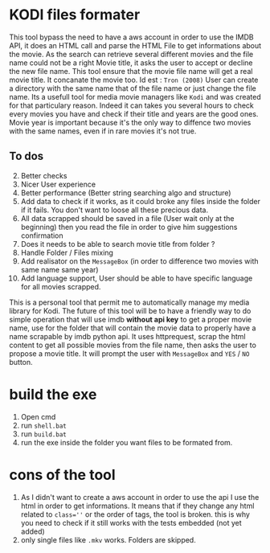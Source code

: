 # KODI files formater

This tool bypass the need to have a aws account in order to use the IMDB API, it does an HTML call and parse the HTML File to get informations about the movie.
As the search can retrieve several different movies and the file name could not be a right Movie title, it asks the user to accept or decline the new file name.
This tool ensure that the movie file name will get a real movie title.
It concanate the movie too. Id est : `Tron (2008)`
User can create a directory with the same name that of the file name or just change the file name.
Its a usefull tool for media movie managers like `Kodi` and was created for that particulary reason.
Indeed it can takes you several hours to check every movies you have and check if their title and years are the good ones.
Movie year is important because it's the only way to diffence two movies with the same names, even if in rare movies it's not true.

## To dos
2. Better checks
3. Nicer User experience
4. Better performance (Better string searching algo and structure)
5. Add data to check if it works, as it could broke any files inside the folder if it fails. You don't want to loose all these precious data.
6. All data scrapped should be saved in a file (User wait only at the beginning) then you read the file in order to give him suggestions confirmation
7. Does it needs to be able to search movie title from folder ?
8. Handle Folder / Files mixing
8. Add realisator on the `MessageBox` (in order to difference two movies with same name same year)
9. Add language support, User should be able to have specific language for all movies scrapped.

This is a personal tool that permit me to automatically manage my media library for Kodi.
The future of this tool will be to have a friendly way to do simple operation that will use imdb **without api key** to get a proper movie name, use for the folder that will contain the movie data to properly have a name scrapable by imdb python api. 
It uses httprequest, scrap the html content to get all possible movies from the file name, then asks the user to propose a movie title. It will prompt the user with `MessageBox` and  `YES` / `NO` button.

# build the exe

1. Open cmd 
2. run `shell.bat` 
3. run `build.bat`
4. run the exe inside the folder you want files to be formated from.

# cons of the tool

1. As I didn't want to create a aws account in order to use the api I use the html in order to get informations. It means that if they change any html related to `class=''` or the order of tags, the tool is broken. this is why you need to check if it still works with the tests embedded (not yet added)
2. only single files like `.mkv` works. Folders are skipped.